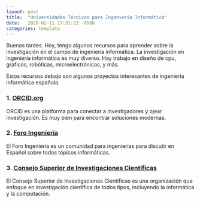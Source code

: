 ```yaml
---
layout: post
title:  "Universidades Técnicos para Ingeniería Informática"
date:   2020-02-11 17:31:23 -0500
categories: template
---
```


Buenas tardes. Hoy, tengo algunos recursos para aprender sobre la investigación en el campo de ingeniería informática. La investigación en ingeniería informática es muy diverso. Hay trabajo en diseño de cpu, graficos, robóticas, microelectrónicas, y más.

Estos recursos debajo son algunos proyectos interesantes de ingeniería informática española.

### 1. [ORCID.org](https://orcid.org/0000-0001-7751-1210)

ORCID es una platforma para conectar a investigadores y ojear investigación. Es muy bien para encontrar soluciones modernas.

### 2. [Foro Ingeniería](https://www.foroingenieria.com/)

El Foro Ingenieria es un comunidad para ingenierias para discutir en Español sobre todos tópicos informáticas.

### 3. [Consejo Superior de Investigaciones Científicas](https://www.csic.es/)

El Consejo Superior de Investigaciones Científicas es una organización que enfoque en investigación cientifica de todos tipos, incluyendo la informática y la computación.
